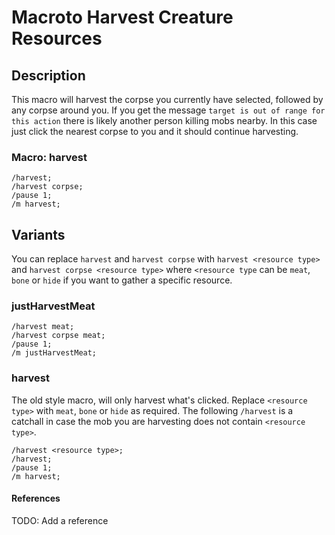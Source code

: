 # Macroto Harvest Creature Resources

## Description
This macro will harvest the corpse you currently have selected, followed by any corpse around you. If you get the message `target is out of range for this action` there is likely another person killing mobs nearby. In this case just click the nearest corpse to you and it should continue harvesting.

### Macro: harvest
```
/harvest;
/harvest corpse;
/pause 1;
/m harvest;
```

## Variants

You can replace `harvest` and `harvest corpse` with `harvest <resource type>` and `harvest corpse <resource type>` where `<resource type` can be `meat`, `bone` or `hide` if you want to gather a specific resource.

### justHarvestMeat
```
/harvest meat;
/harvest corpse meat;
/pause 1;
/m justHarvestMeat;
```

### harvest

The old style macro, will only harvest what's clicked. Replace `<resource type>` with `meat`, `bone` or `hide` as required. The following `/harvest` is a catchall in case the mob you are harvesting does not contain `<resource type>`.

```
/harvest <resource type>;
/harvest;
/pause 1;
/m harvest;
```
#### References
TODO: Add a reference
